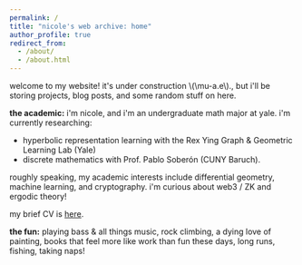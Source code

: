 ```yaml
---
permalink: /
title: "nicole's web archive: home"
author_profile: true
redirect_from: 
  - /about/
  - /about.html
---
```


welcome to my website! it's under construction \\(\mu-a.e\\)., but i'll be storing projects, blog posts, and some random stuff on here.

**the academic:** i'm nicole, and i'm an undergraduate math major at yale. i'm currently researching:
* hyperbolic representation learning with the Rex Ying Graph & Geometric Learning Lab (Yale)
* discrete mathematics with Prof. Pablo Soberón (CUNY Baruch). 

roughly speaking, my academic interests include differential geometry, machine learning, and cryptography. i'm curious about web3 / ZK and ergodic theory!

my brief CV is [here](cv/ "cv").

**the fun:** playing bass & all things music, rock climbing, a dying love of painting, books that feel more like work than fun these days, long runs, fishing, taking naps!
